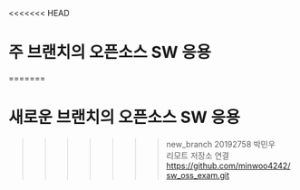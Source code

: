 <<<<<<< HEAD
# 주 브랜치의 오픈소스 SW 응용
=======
# 새로운 브랜치의 오픈소스 SW 응용
>>>>>>> new_branch
20192758
박민우  
리모트 저장소 연결  
https://github.com/minwoo4242/sw_oss_exam.git